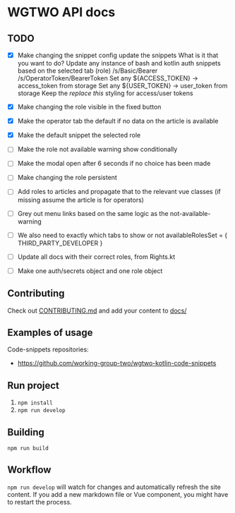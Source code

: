# WGTWO API docs

## TODO
- [x] Make changing the snippet config update the snippets
    What is it that you want to do?
        Update any instance of bash and kotlin auth snippets based on the selected tab (role)
            /s/Basic/Bearer
            /s/OperatorToken/BearerToken 
        Set any ${ACCESS_TOKEN} -> access_token from storage
        Set any ${USER_TOKEN} -> user_token from storage
        Keep the _replace this_ styling for access/user tokens
- [x] Make changing the role visible in the fixed button
- [x] Make the operator tab the default if no data on the article is available
- [x] Make the default snippet the selected role
- [ ] Make the role not available warning show conditionally
- [ ] Make the modal open after 6 seconds if no choice has been made
- [ ] Make changing the role persistent
- [ ] Add roles to articles and propagate that to the relevant vue classes (if missing assume the article is for operators)
- [ ] Grey out menu links based on the same logic as the not-available-warning
- [ ] We also need to exactly which tabs to show or not
    availableRolesSet = {
        THIRD_PARTY_DEVELOPER
    }
- [ ] Update all docs with their correct roles, from Rights.kt
- [ ] Make one auth/secrets object and one role object


## Contributing
Check out [CONTRIBUTING.md](CONTRIBUTING.md) and add your content to [docs/](docs/)

## Examples of usage
Code-snippets repositories:
* https://github.com/working-group-two/wgtwo-kotlin-code-snippets

## Run project
1. `npm install`
2. `npm run develop`

## Building
`npm run build`

## Workflow

`npm run develop` will watch for changes and automatically refresh the site content.
If you add a new markdown file or Vue component, you might have to restart the process.
